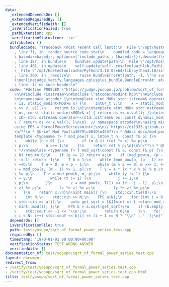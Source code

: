 ```yaml
---
data:
  _extendedDependsOn: []
  _extendedRequiredBy: []
  _extendedVerifiedWith: []
  _isVerificationFailed: true
  _pathExtension: cpp
  _verificationStatusIcon: ':x:'
  attributes: {}
  bundledCode: "Traceback (most recent call last):\n  File \"/opt/hostedtoolcache/Python/3.10.0/x64/lib/python3.10/site-packages/onlinejudge_verify/documentation/build.py\"\
    , line 71, in _render_source_code_stat\n    bundled_code = language.bundle(stat.path,\
    \ basedir=basedir, options={'include_paths': [basedir]}).decode()\n  File \"/opt/hostedtoolcache/Python/3.10.0/x64/lib/python3.10/site-packages/onlinejudge_verify/languages/cplusplus.py\"\
    , line 187, in bundle\n    bundler.update(path)\n  File \"/opt/hostedtoolcache/Python/3.10.0/x64/lib/python3.10/site-packages/onlinejudge_verify/languages/cplusplus_bundle.py\"\
    , line 401, in update\n    self.update(self._resolve(pathlib.Path(included), included_from=path))\n\
    \  File \"/opt/hostedtoolcache/Python/3.10.0/x64/lib/python3.10/site-packages/onlinejudge_verify/languages/cplusplus_bundle.py\"\
    , line 260, in _resolve\n    raise BundleErrorAt(path, -1, \"no such header\"\
    )\nonlinejudge_verify.languages.cplusplus_bundle.BundleErrorAt: atcoder/modint.hpp:\
    \ line -1: no such header\n"
  code: "#define PROBLEM \"https://judge.yosupo.jp/problem/sqrt_of_formal_power_series\"\
    \n\n#include <iostream>\n#include \"atcoder/modint.hpp\"\n#include \"polynomial/FormalPowerSeries.hpp\"\
    \n\nnamespace atcoder {\n\ntemplate <int MOD> std::istream& operator>>(std::istream&\
    \ is, static_modint<MOD>& x) {\n    int64_t v;\n    x = static_modint<MOD>{(is\
    \ >> v, v)};\n    return is;\n}\n\ntemplate <int MOD> std::ostream& operator<<(std::ostream&\
    \ os, const static_modint<MOD>& x) { return os << x.val(); }\n\ntemplate <int\
    \ ID> std::ostream& operator<<(std::ostream& os, const dynamic_modint<ID>& x)\
    \ { return os << x.val(); }\n\n}  // namespace atcoder\n\nusing mint = atcoder::modint998244353;\n\
    using FPS = FormalPowerSeries<mint>;\n\n// https://ei1333.github.io/library/math/combinatorics/mod-sqrt.cpp\n\
    \n/**\n * @brief Mod Pow(\u3079\u304D\u4E57)\n * @docs docs/mod-pow.md\n */\n\
    template <typename T> T mod_pow(T x, int64_t n, const T& p) {\n    T ret = 1;\n\
    \    while (n > 0) {\n        if (n & 1) (ret *= x) %= p;\n        (x *= x) %=\
    \ p;\n        n >>= 1;\n    }\n    return ret % p;\n}\n\n/**\n * @brief Mod Sqrt\n\
    \ */\ntemplate <typename T> T mod_sqrt(const T& a, const T& p) {\n    if (a ==\
    \ 0) return 0;\n    if (p == 2) return a;\n    if (mod_pow(a, (p - 1) >> 1, p)\
    \ != 1) return -1;\n    T b = 1;\n    while (mod_pow(b, (p - 1) >> 1, p) == 1)\
    \ ++b;\n    T e = 0, m = p - 1;\n    while (m % 2 == 0) m >>= 1, ++e;\n    T x\
    \ = mod_pow(a, (m - 1) >> 1, p);\n    T y = a * (x * x % p) % p;\n    (x *= a)\
    \ %= p;\n    T z = mod_pow(b, m, p);\n    while (y != 1) {\n        T j = 0, t\
    \ = y;\n        while (t != 1) {\n            j += 1;\n            (t *= t) %=\
    \ p;\n        }\n        z = mod_pow(z, T(1) << (e - j - 1), p);\n        (x *=\
    \ z) %= p;\n        (z *= z) %= p;\n        (y *= z) %= p;\n        e = j;\n \
    \   }\n    return x;\n}\n\nint main() {\n    std::cin.tie(0);\n    std::ios::sync_with_stdio(false);\n\
    \    int N;\n    std::cin >> N;\n    FPS a(N);\n    for (int i = 0; i < N; i++)\
    \ std::cin >> a[i];\n    auto get_sqrt = [&](mint x) { return mod_sqrt<int64_t>(x.val(),\
    \ mint::mod()); };\n    FPS b = a.sqrt(get_sqrt);\n    if (b.empty()) {\n    \
    \    std::cout << -1 << '\\n';\n        return 0;\n    }\n    for (int i = 0;\
    \ i < N; i++) std::cout << b[i] << (i + 1 == N ? '\\n' : ' ');\n}"
  dependsOn: []
  isVerificationFile: true
  path: test/yosupo/sqrt_of_formal_power_series.test.cpp
  requiredBy: []
  timestamp: '1970-01-01 00:00:00+00:00'
  verificationStatus: TEST_WRONG_ANSWER
  verifiedWith: []
documentation_of: test/yosupo/sqrt_of_formal_power_series.test.cpp
layout: document
redirect_from:
- /verify/test/yosupo/sqrt_of_formal_power_series.test.cpp
- /verify/test/yosupo/sqrt_of_formal_power_series.test.cpp.html
title: test/yosupo/sqrt_of_formal_power_series.test.cpp
---
```

